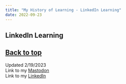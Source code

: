 ```yaml
---
title: "My History of Learning - LinkedIn Learning"
date: 2022-09-23
---
```

## LinkedIn Learning

<a href="#top">Back to top</a>
---
Updated 2/19/2023\
Link to my <a rel="me" href="https://tech.lgbt/@NathanHamblin_MI6">Mastodon</a>\
Link to my <a rel="me" href="https://www.linkedin.com/in/nathan-hamblin">LinkedIn</a>